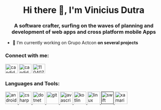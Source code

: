 <h1 align="center">Hi there 👋, I'm Vinicius Dutra</h1>
<h3 align="center">A software crafter, surfing on the waves of planning and development of web apps and cross platform mobile Apps</h3>

- 🔭 I’m currently working on Grupo Actcon **on several projects**

<p align="left">
<h3 align="left">Connect with me:</h3>
<a href="https://dev.to/candidodmv" target="blank"><img align="center" src="https://cdn.jsdelivr.net/npm/simple-icons@3.0.1/icons/dev-dot-to.svg" alt="candidodmv" height="30" width="40" /></a>
<a href="https://twitter.com/candidodmv" target="blank"><img align="center" src="https://cdn.jsdelivr.net/npm/simple-icons@3.0.1/icons/twitter.svg" alt="candidodmv" height="30" width="40" /></a>
<a href="https://stackoverflow.com/users/1104079" target="blank"><img align="center" src="https://cdn.jsdelivr.net/npm/simple-icons@3.0.1/icons/stackoverflow.svg" alt="1104079" height="30" width="40" /></a>
</p>

<h3 align="left">Languages and Tools:</h3>
<p align="left"> <a href="https://developer.android.com" target="_blank"> <img src="https://devicons.github.io/devicon/devicon.git/icons/android/android-original-wordmark.svg" alt="android" width="40" height="40"/> </a> <a href="https://www.w3schools.com/cs/" target="_blank"> <img src="https://devicons.github.io/devicon/devicon.git/icons/csharp/csharp-original.svg" alt="csharp" width="40" height="40"/> </a> <a href="https://dotnet.microsoft.com/" target="_blank"> <img src="https://devicons.github.io/devicon/devicon.git/icons/dot-net/dot-net-original-wordmark.svg" alt="dotnet" width="40" height="40"/> </a> <a href="https://git-scm.com/" target="_blank"> <img src="https://www.vectorlogo.zone/logos/git-scm/git-scm-icon.svg" alt="git" width="40" height="40"/> </a> <a href="https://developer.mozilla.org/en-US/docs/Web/JavaScript" target="_blank"> <img src="https://devicons.github.io/devicon/devicon.git/icons/javascript/javascript-original.svg" alt="javascript" width="40" height="40"/> </a> <a href="https://kotlinlang.org" target="_blank"> <img src="https://www.vectorlogo.zone/logos/kotlinlang/kotlinlang-icon.svg" alt="kotlin" width="40" height="40"/> </a> <a href="https://www.linux.org/" target="_blank"> <img src="https://devicons.github.io/devicon/devicon.git/icons/linux/linux-original.svg" alt="linux" width="40" height="40"/> </a> <a href="" target="_blank"> <img src="https://devicons.github.io/devicon/devicon.git/icons/swift/swift-original-wordmark.svg" alt="swift" width="40" height="40"/> </a> <a href="https://dotnet.microsoft.com/apps/xamarin" target="_blank"> <img src="https://raw.githubusercontent.com/detain/svg-logos/780f25886640cef088af994181646db2f6b1a3f8/svg/xamarin.svg" alt="xamarin" width="40" height="40"/> </a> </p>
